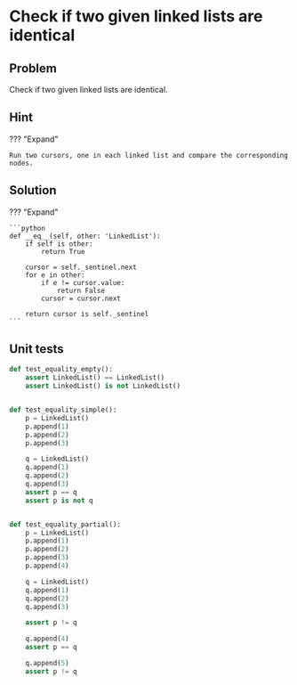 # Check if two given linked lists are identical

<style>
.md-logo img {
  content: url('/data-structures/linked-list/polyline-light.svg');
}

:root [data-md-color-scheme=slate] .md-logo img  {
  content: url('/data-structures/linked-list/polyline-night.svg');
}
</style>

## Problem

Check if two given linked lists are identical.

## Hint

??? "Expand"

    Run two cursors, one in each linked list and compare the corresponding nodes.

## Solution

??? "Expand"

    ```python
    def __eq__(self, other: 'LinkedList'):
        if self is other:
            return True

        cursor = self._sentinel.next
        for e in other:
            if e != cursor.value:
                return False
            cursor = cursor.next

        return cursor is self._sentinel
    ```

## Unit tests

```python linenums="1"
def test_equality_empty():
    assert LinkedList() == LinkedList()
    assert LinkedList() is not LinkedList()


def test_equality_simple():
    p = LinkedList()
    p.append(1)
    p.append(2)
    p.append(3)

    q = LinkedList()
    q.append(1)
    q.append(2)
    q.append(3)
    assert p == q
    assert p is not q


def test_equality_partial():
    p = LinkedList()
    p.append(1)
    p.append(2)
    p.append(3)
    p.append(4)

    q = LinkedList()
    q.append(1)
    q.append(2)
    q.append(3)

    assert p != q

    q.append(4)
    assert p == q

    q.append(5)
    assert p != q

```
